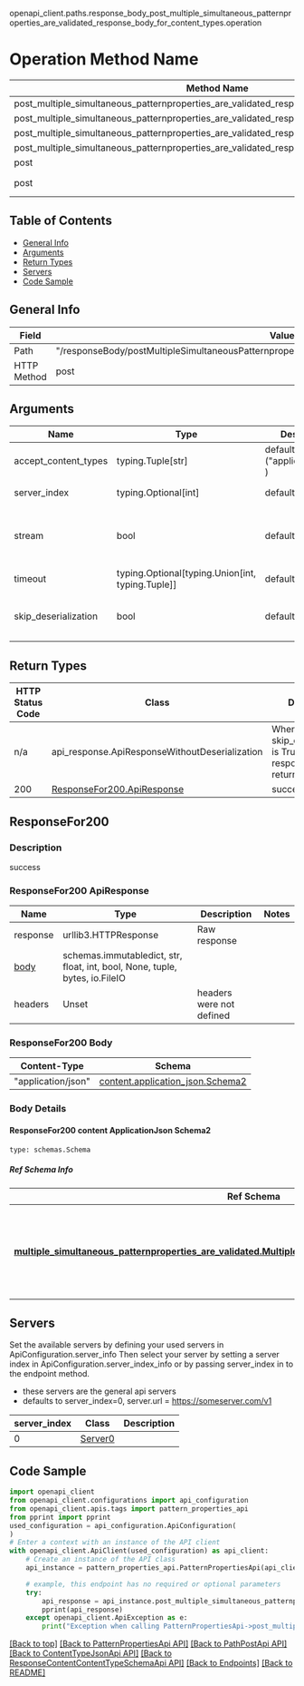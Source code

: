 openapi_client.paths.response_body_post_multiple_simultaneous_patternproperties_are_validated_response_body_for_content_types.operation
# Operation Method Name

| Method Name | Api Class | Notes |
| ----------- | --------- | ----- |
| post_multiple_simultaneous_patternproperties_are_validated_response_body_for_content_types | [PatternPropertiesApi](../../apis/tags/pattern_properties_api.md) | This api is only for tag=patternProperties |
| post_multiple_simultaneous_patternproperties_are_validated_response_body_for_content_types | [PathPostApi](../../apis/tags/path_post_api.md) | This api is only for tag=path.post |
| post_multiple_simultaneous_patternproperties_are_validated_response_body_for_content_types | [ContentTypeJsonApi](../../apis/tags/content_type_json_api.md) | This api is only for tag=contentType_json |
| post_multiple_simultaneous_patternproperties_are_validated_response_body_for_content_types | [ResponseContentContentTypeSchemaApi](../../apis/tags/response_content_content_type_schema_api.md) | This api is only for tag=response.content.contentType.schema |
| post | ApiForPost | This api is only for this endpoint |
| post | ResponseBodyPostMultipleSimultaneousPatternpropertiesAreValidatedResponseBodyForContentTypes | This api is only for path=/responseBody/postMultipleSimultaneousPatternpropertiesAreValidatedResponseBodyForContentTypes |

## Table of Contents
- [General Info](#general-info)
- [Arguments](#arguments)
- [Return Types](#return-types)
- [Servers](#servers)
- [Code Sample](#code-sample)

## General Info
| Field | Value |
| ----- | ----- |
| Path | "/responseBody/postMultipleSimultaneousPatternpropertiesAreValidatedResponseBodyForContentTypes" |
| HTTP Method | post |

## Arguments

Name | Type | Description  | Notes
------------- | ------------- | ------------- | -------------
accept_content_types | typing.Tuple[str] | default is ("application/json", ) | Tells the server the content type(s) that are accepted by the client
server_index | typing.Optional[int] | default is None | Allows one to select a different [server](#servers). If not None, must be one of [0]
stream | bool | default is False | if True then the response.content will be streamed and loaded from a file like object. When downloading a file, set this to True to force the code to deserialize the content to a FileSchema file
timeout | typing.Optional[typing.Union[int, typing.Tuple]] | default is None | the timeout used by the rest client
skip_deserialization | bool | default is False | when True, headers and body will be unset and an instance of api_response.ApiResponseWithoutDeserialization will be returned

## Return Types

HTTP Status Code | Class | Description
------------- | ------------- | -------------
n/a | api_response.ApiResponseWithoutDeserialization | When skip_deserialization is True this response is returned
200 | [ResponseFor200.ApiResponse](#responsefor200-apiresponse) | success

## ResponseFor200

### Description
success

### ResponseFor200 ApiResponse
Name | Type | Description  | Notes
------------- | ------------- | ------------- | -------------
response | urllib3.HTTPResponse | Raw response |
[body](#responsefor200-body) | schemas.immutabledict, str, float, int, bool, None, tuple, bytes, io.FileIO |  |
headers | Unset | headers were not defined |

### ResponseFor200 Body
Content-Type | Schema
------------ | -------
"application/json" | [content.application_json.Schema2](#responsefor200-content-applicationjson-schema2)

### Body Details
#### ResponseFor200 content ApplicationJson Schema2
```
type: schemas.Schema
```

##### Ref Schema Info
Ref Schema | Input Type | Output Type
---------- | ---------- | -----------
[**multiple_simultaneous_patternproperties_are_validated.MultipleSimultaneousPatternpropertiesAreValidated**](../../components/schema/multiple_simultaneous_patternproperties_are_validated.md) | dict, schemas.immutabledict, str, datetime.date, datetime.datetime, uuid.UUID, int, float, bool, None, list, tuple, bytes, io.FileIO, io.BufferedReader | schemas.immutabledict, str, float, int, bool, None, tuple, bytes, io.FileIO

## Servers

Set the available servers by defining your used servers in ApiConfiguration.server_info
Then select your server by setting a server index in ApiConfiguration.server_index_info or by
passing server_index in to the endpoint method.
- these servers are the general api servers
- defaults to server_index=0, server.url = https://someserver.com/v1

server_index | Class | Description
------------ | ----- | ------------
0 | [Server0](../../servers/server_0.md) |

## Code Sample

```python
import openapi_client
from openapi_client.configurations import api_configuration
from openapi_client.apis.tags import pattern_properties_api
from pprint import pprint
used_configuration = api_configuration.ApiConfiguration(
)
# Enter a context with an instance of the API client
with openapi_client.ApiClient(used_configuration) as api_client:
    # Create an instance of the API class
    api_instance = pattern_properties_api.PatternPropertiesApi(api_client)

    # example, this endpoint has no required or optional parameters
    try:
        api_response = api_instance.post_multiple_simultaneous_patternproperties_are_validated_response_body_for_content_types()
        pprint(api_response)
    except openapi_client.ApiException as e:
        print("Exception when calling PatternPropertiesApi->post_multiple_simultaneous_patternproperties_are_validated_response_body_for_content_types: %s\n" % e)
```

[[Back to top]](#top)
[[Back to PatternPropertiesApi API]](../../apis/tags/pattern_properties_api.md)
[[Back to PathPostApi API]](../../apis/tags/path_post_api.md)
[[Back to ContentTypeJsonApi API]](../../apis/tags/content_type_json_api.md)
[[Back to ResponseContentContentTypeSchemaApi API]](../../apis/tags/response_content_content_type_schema_api.md)
[[Back to Endpoints]](../../../README.md#Endpoints) [[Back to README]](../../../README.md)